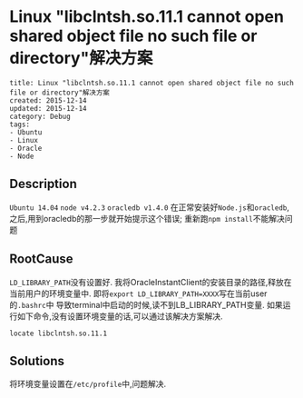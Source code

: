 # Linux "libclntsh.so.11.1 cannot open shared object file no such file or directory"解决方案

```metadata
title: Linux "libclntsh.so.11.1 cannot open shared object file no such file or directory"解决方案
created: 2015-12-14
updated: 2015-12-14
category: Debug
tags:
- Ubuntu
- Linux
- Oracle
- Node

```



## Description

`Ubuntu 14.04`
`node v4.2.3`
`oracledb v1.4.0`
在正常安装好`Node.js`和`oracledb`,之后,用到oracledb的那一步就开始提示这个错误;
重新跑`npm install`不能解决问题


## RootCause
`LD_LIBRARY_PATH`没有设置好.
我将OracleInstantClient的安装目录的路径,释放在当前用户的环境变量中.
即将`export LD_LIBRARY_PATH=XXXX`写在当前user的`.bashrc`中
导致terminal中启动的时候,读不到LB_LIBRARY_PATH变量.
如果运行如下命令,没有设置环境变量的话,可以通过该解决方案解决.
```
locate libclntsh.so.11.1
```


## Solutions
将环境变量设置在`/etc/profile`中,问题解决.
